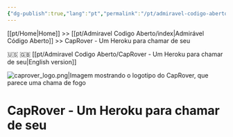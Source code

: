```yaml
---
{"dg-publish":true,"lang":"pt","permalink":"/pt/admiravel-codigo-aberto/cap-rover-um-heroku-para-chamar-de-seu/","dgPassFrontmatter":true}
---
```


[[pt/Home\|Home]] >> [[pt/Admiravel Codigo Aberto/index\|Admirável Código Aberto]] >> CapRover - Um Heroku para chamar de seu

🇺🇸 🇬🇧 [[pt/Admiravel Codigo Aberto/CapRover - Um Heroku para chamar de seu\|English version]]

![caprover_logo.png|Imagem mostrando o logotipo do CapRover, que parece uma chama de fogo](/img/user/assets/caprover_logo.png)

# CapRover - Um Heroku para chamar de seu